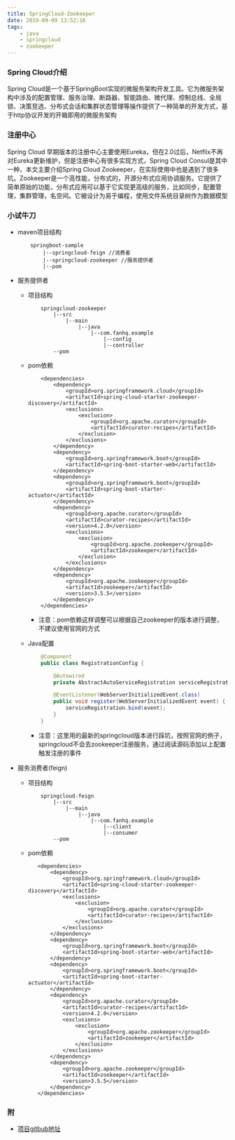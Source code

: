 ```yaml
---
title: SpringCloud-Zookeeper
date: 2019-09-09 13:52:16
tags:
    - java
    - springcloud
    - zookeeper
---
```


### Spring Cloud介绍
Spring Cloud是一个基于SpringBoot实现的微服务架构开发工具。它为微服务架构中涉及的配置管理、服务治理、断路器、智能路由、微代理、控制总线、全局锁、决策竞选、分布式会话和集群状态管理等操作提供了一种简单的开发方式，基于http协议开发的开箱即用的微服务架构

### 注册中心
Spring Cloud 早期版本的注册中心主要使用Eureka，但在2.0过后，Netflix不再对Eureka更新维护，但是注册中心有很多实现方式，Spring Cloud Consul是其中一种，本文主要介绍Spring Cloud Zookeeper，在实际使用中也是遇到了很多坑。Zookeeper是一个高性能，分布式的，开源分布式应用协调服务。它提供了简单原始的功能，分布式应用可以基于它实现更高级的服务，比如同步，配置管理，集群管理，名空间。它被设计为易于编程，使用文件系统目录树作为数据模型

### 小试牛刀

<!-- more -->

* maven项目结构  
    ```
        springboot-sample  
            |--springcloud-feign //消费者
            |--springcloud-zookeeper //服务提供者
            |--pom
    ```

* 服务提供者
     + 项目结构
        
        ```
            springcloud-zookeeper
                |--src
                    |--main
                        |--java
                            |--com.fanhq.example
                                |--config
                                |--controller
                --pom        
        ```
    +  pom依赖
        ```
            <dependencies>
                <dependency>
                    <groupId>org.springframework.cloud</groupId>
                    <artifactId>spring-cloud-starter-zookeeper-discovery</artifactId>
                    <exclusions>
                        <exclusion>
                            <groupId>org.apache.curator</groupId>
                            <artifactId>curator-recipes</artifactId>
                        </exclusion>
                    </exclusions>
                </dependency>
                <dependency>
                    <groupId>org.springframework.boot</groupId>
                    <artifactId>spring-boot-starter-web</artifactId>
                </dependency>
                <dependency>
                    <groupId>org.springframework.boot</groupId>
                    <artifactId>spring-boot-starter-actuator</artifactId>
                </dependency>
                <dependency>
                    <groupId>org.apache.curator</groupId>
                    <artifactId>curator-recipes</artifactId>
                    <version>4.2.0</version>
                    <exclusions>
                        <exclusion>
                            <groupId>org.apache.zookeeper</groupId>
                            <artifactId>zookeeper</artifactId>
                        </exclusion>
                    </exclusions>
                </dependency>
                <dependency>
                    <groupId>org.apache.zookeeper</groupId>
                    <artifactId>zookeeper</artifactId>
                    <version>3.5.5</version>
                </dependency>
            </dependencies>
        ```
         - 注意：pom依赖这样调整可以根据自己zookeeper的版本进行调整，不建议使用官网的方式
    + Java配置
        ``` java
            @Component
            public class RegistrationConfig {

                @Autowired
                private AbstractAutoServiceRegistration serviceRegistration;

                @EventListener(WebServerInitializedEvent.class)
                public void register(WebServerInitializedEvent event) {
                    serviceRegistration.bind(event);
                }
            }
        ```
        - 注意：这里用的最新的springcloud版本进行踩坑，按照官网的例子，springcloud不会去zookeeper注册服务，通过阅读源码添加以上配置触发注册的事件
* 服务消费者(feign)
    + 项目结构
        ```
            springcloud-feign
                |--src
                    |--main
                        |--java
                            |--com.fanhq.example
                                |--client
                                |--consumer
                --pom        
       ```
    +  pom依赖
         ```
            <dependencies>
                <dependency>
                    <groupId>org.springframework.cloud</groupId>
                    <artifactId>spring-cloud-starter-zookeeper-discovery</artifactId>
                    <exclusions>
                        <exclusion>
                            <groupId>org.apache.curator</groupId>
                            <artifactId>curator-recipes</artifactId>
                        </exclusion>
                    </exclusions>
                </dependency>
                <dependency>
                    <groupId>org.springframework.boot</groupId>
                    <artifactId>spring-boot-starter-web</artifactId>
                </dependency>
                <dependency>
                    <groupId>org.springframework.boot</groupId>
                    <artifactId>spring-boot-starter-actuator</artifactId>
                </dependency>
                <dependency>
                    <groupId>org.apache.curator</groupId>
                    <artifactId>curator-recipes</artifactId>
                    <version>4.2.0</version>
                    <exclusions>
                        <exclusion>
                            <groupId>org.apache.zookeeper</groupId>
                            <artifactId>zookeeper</artifactId>
                        </exclusion>
                    </exclusions>
                </dependency>
                <dependency>
                    <groupId>org.apache.zookeeper</groupId>
                    <artifactId>zookeeper</artifactId>
                    <version>3.5.5</version>
                </dependency>
            </dependencies>
         ```

###  附     
+ [项目gitbub地址](https://github.com/fanhq/springcloud-sample)